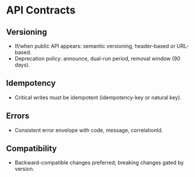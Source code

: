 # API Contracts

## Versioning
- If/when public API appears: semantic versioning, header-based or URL-based.
- Deprecation policy: announce, dual-run period, removal window (90 days).

## Idempotency
- Critical writes must be idempotent (idempotency-key or natural key).

## Errors
- Consistent error envelope with code, message, correlationId.

## Compatibility
- Backward-compatible changes preferred; breaking changes gated by version.

